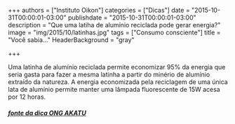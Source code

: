 +++
authors = ["Instituto Oikon"]
categories = ["Dicas"]
date = "2015-10-31T00:00:01-03:00"
publishdate = "2015-10-31T00:00:01-03:00"
description = "Que uma latiha de alumínio reciclada pode gerar energia?"
image = "img/2015/10/latinhas.jpg"
tags = ["Consumo consciente"]
title = "Você sabia..."
HeaderBackground = "gray"

+++


Uma latinha de alumínio reciclada permite economizar 95% da energia que seria gasta para fazer a mesma latinha a partir do minério de alumínio extraído da natureza. A energia economizada pela reciclagem de uma única lata de alumínio permite manter uma lâmpada fluorescente de 15W acesa por 12 horas.


##### [fonte da dica ONG AKATU](http://www.akatu.org.br/Dicas)
